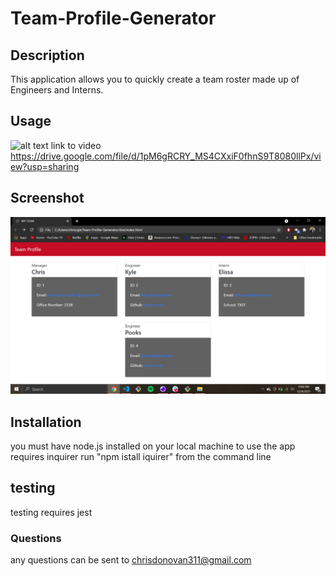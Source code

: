 # Team-Profile-Generator

## Description

This application allows you to quickly create a team roster made up of Engineers and Interns.

## Usage
![alt text](./images/usageGIF.gif)
link to video https://drive.google.com/file/d/1pM6gRCRY_MS4CXxiF0fhnS9T8080llPx/view?usp=sharing
## Screenshot
![alt tect](./images/screenshot.png)

## Installation
you must have node.js installed on your local machine to use the app
requires inquirer run "npm istall iquirer" from the command line

## testing
testing requires jest

### Questions
any questions can be sent to chrisdonovan311@gmail.com